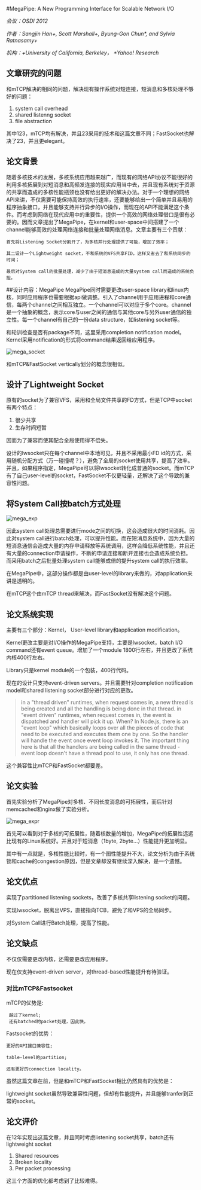 #MegaPipe: A New Programming Interface for Scalable Network I/O

_会议：OSDI 2012_

_作者：Sangjin Han+, Scott Marshall+, Byung-Gon Chun*, and Sylvia Ratnasamy+_

_机构：+University of California, Berkeley， *Yahoo! Research_

## 文章研究的问题
和mTCP解决的相同的问题，解决现有操作系统对短连接，短消息和多核处理不够好的问题：

1.	system call overhead
2.	shared listenng socket
3.	file abstraction

其中123，mTCP均有解决，并且23采用的技术和这篇文章不同；FastSocket也解决了23，并且更elegant。

## 论文背景
随着多核技术的发展，多核系统应用越来越广，而现有的网络API协议不能很好的利用多核拓展到对短消息和高频发连接的现实应用当中去，并且现有系统对于资源的共享而造成的多核性能瓶颈也没有给出更好的解决办法。对于一个理想的网络API来讲，不仅需要可能保持高效的执行速率，还要能够给出一个简单并且易用的程序抽象接口，并且能够支持并行异步的I/O操作，而现在的API不能满足这个条件。而考虑到网络在现代应用中的重要性，提供一个高效的网络处理借口是很有必要的。因而文章提出了MegaPipe，在kernel和user-space中间搭建了一个channel能够高效的处理网络连接和批量处理网络消息。文章主要有三个贡献：
```
首先将Listening Socket分割开了，为多核并行处理提供了可能，增加了效率；

其二设计一个Lightweight socket，不和系统的VFS共享FID，这样又省去了和系统同步的时间；

最后对System call的批量处理，减少了由于短消息造成的大量system call而造成的系统负担。
```
##设计内容：MegaPipe
MegaPipe同时需要更改user-space library和linux内核，同时应用程序也需要根据api做调整。引入了channel用于应用进程和core通信，每两个channel之间相互独立。一个channel可以对应于多个core。channel是一个抽象的概念，表示core与user之间的通信与其他core与另外user通信的独立性。每一个channel有自己的一份data structure，如listening socket等。

和轮训检查是否有package不同，这里采用completion notification model。Kernel采用notification的形式将command结果返回给应用程序。

![mega_socket][mega_socket]

和mTCP&FastSocket vertically划分的概念很相似。

## 设计了Lightweight Socket
原有的socket为了兼容VFS，采用和全局文件共享的FD方式，但是TCP中socket有两个特点：

1. 很少共享
2. 生存时间短暂

因而为了兼容而使其配合全局使用得不偿失。

设计的lwsocket只在每个channel中本地可见，并且不采用最小FD id的方式，采用随机分配方式（万一碰撞呢？），避免了全局的socket使用共享，提高了效率。并且，如果程序指定，MegaPipe可以将lwsocket转化成普通的socket。而mTCP有了自己user-level的socket，FastSocket不仅更轻量，还解决了这个导致的兼容性问题。
## 将System Call按batch方式处理

![mega_exp][mega_exp]

因此system call处理总需要进行mode之间的切换，这会造成很大的时间消耗。因此对system call进行batch处理，可以提升性能。而在短消息系统中，因为大量的短消息通信会造成大量的内存申请释放等系统调用，这样会降低系统性能，并且还有大量的connection申请操作，不断的申请连接和断开连接也会造成系统负担。而采用batch之后批量处理system  call能够成倍的提升system call的执行效率。

在MegaPipe中，这部分操作都是由user-level的library来做的，对application来讲是透明的。

在mTCP这个由mTCP thread来解决，而FastSocket没有解决这个问题。
## 论文系统实现

主要有三个部分：Kernel， User-level library和application modification。

Kernel更改主要是对I/O操作的MegaPipe支持，主要是lwsocket，batch I/O command还有event queue。增加了一个module 1800行左右，并且更改了系统内核400行左右。

Library只是kernel module的一个包装，400行代码。

现在的设计只支持event-driven servers。并且需要针对completion notification model和shared listening socket部分进行对应的更改。

>in a "thread driven" runtimes, when request comes in, a new thread is being created and all the handling is being done in that thread.
>in "event driven" runtimes, when request comes in, the event is dispatched and handler will pick it up. When? In Node.js, there is an "event loop" which basically loops over all the pieces of code that need to be executed and executes them one by one. So the handler will handle the event once event loop invokes it. The important thing here is that all the handlers are being called in the same thread - event loop doesn't have a thread pool to use, it only has one thread.

这个兼容性比mTCP和FastSocket都要差。

## 论文实验
首先实验分析了MegaPipe对多核、不同长度消息的可拓展性，而后针对memcached和nginx做了实验分析。

![mega_expr][mega_expr]

首先可以看到对于多核的可拓展性，随着核数量的增加，MegaPipe的拓展性远远比现有的Linux系统好。并且对于短消息（1byte, 2byte…）性能提升更加明显。

其中有一点就是，多核性能比较时，有一个图性能提升不大，论文分析为由于系统锁和cache的congestion原因，但是文章却没有继续深入解决，是一个遗憾。

## 论文优点
实现了partitioned listening sockets，改善了多核共享listening socket的问题。

实现lwsocket，脱离出VPS，直接指向TCB，避免了和VPS的全局同步。

对System Call进行Batch处理，提高了性能。

## 论文缺点
不仅仅需要更改内核，还需要更改应用程序。

现在仅支持event-driven server，对thread-based性能提升有待验证。

### 对比mTCP&Fastsocket
 mTCP的优势是:
```
 越过了kernel;
 还有batched的packet处理，因此快。
```

Fastsocket的优势：
```
更好的API接口兼容性;

table-level的partition;

还有更好的connection locality。
```

虽然这篇文章在前，但是和mTCP和FastSocket相比仍然具有的优势是：

lightweight socket虽然导致兼容性问题，但却有性能提升，并且能够tranfer到正常的socket。

## 论文评价
在12年实现出这篇文章，并且同时考虑listening socket共享，batch还有lightweight socket

1. Shared resources
2. Broken locality
3. Per packet processing

这三个方面的优化都考虑到了比较难得。

[mega_socket]:https://raw.githubusercontent.com/Doffery/v9-cpu/master/root/usr/paper_report/pic/mega_socket.png
[mega_exp]:https://raw.githubusercontent.com/Doffery/v9-cpu/master/root/usr/paper_report/pic/mega_exp.png
[mega_expr]:https://raw.githubusercontent.com/Doffery/v9-cpu/master/root/usr/paper_report/pic/mega_expr.png